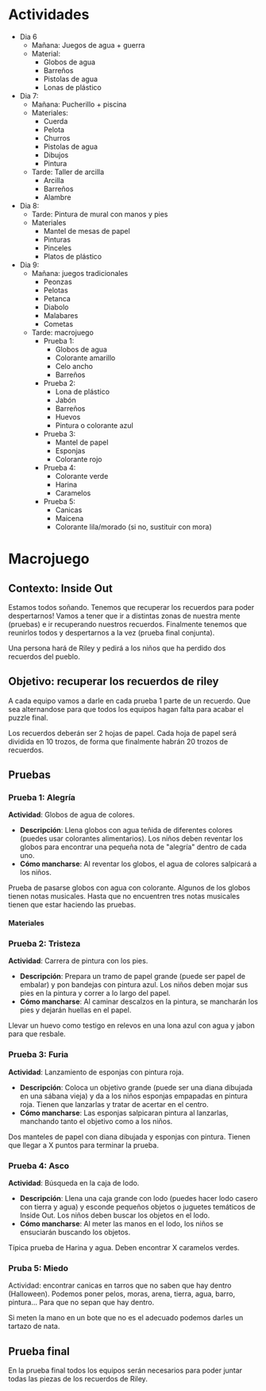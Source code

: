 # Actividades
- Dia 6
	- Mañana: Juegos de agua + guerra
	- Material:
		- Globos de agua
		- Barreños
		- Pistolas de agua
		- Lonas de plástico
- Dia 7: 
	- Mañana: Pucherillo + piscina
	- Materiales:
		- Cuerda
		- Pelota
		- Churros
		- Pistolas de agua
		- Dibujos
		- Pintura
	- Tarde: Taller de arcilla
		- Arcilla
		- Barreños
		- Alambre
- Dia 8:
	- Tarde: Pintura de mural con manos y pies
	- Materiales
		- Mantel de mesas de papel
		- Pinturas
		- Pinceles
		- Platos de plástico
- Dia 9: 
	- Mañana: juegos tradicionales
		- Peonzas
		- Pelotas 
		- Petanca
		- Diabolo
		- Malabares
		- Cometas
	- Tarde: macrojuego
		- Prueba 1:
			- Globos de agua
			- Colorante amarillo
			- Celo ancho
			- Barreños
		- Prueba 2:
			- Lona de plástico
			- Jabón
			- Barreños
			- Huevos
			- Pintura o colorante azul
		- Prueba 3:
			- Mantel de papel
			- Esponjas
			- Colorante rojo
		- Prueba 4:
			- Colorante verde
			- Harina
			- Caramelos
		- Prueba 5:
			- Canicas
			- Maicena
			- Colorante lila/morado (si no, sustituir con mora)

# Macrojuego

## Contexto: Inside Out

Estamos todos soñando. Tenemos que recuperar los recuerdos para poder despertarnos! Vamos a tener que ir a distintas zonas de nuestra mente (pruebas) e ir recuperando nuestros recuerdos. Finalmente tenemos que reunirlos todos y despertarnos a la vez (prueba final conjunta).

Una persona hará de Riley y pedirá a los niños que ha perdido dos recuerdos del pueblo.

## Objetivo: recuperar los recuerdos de riley

A cada equipo vamos a darle en cada prueba 1 parte de un recuerdo. Que sea alternandose para que todos los equipos hagan falta para acabar el puzzle final.

Los recuerdos deberán ser 2 hojas de papel. Cada hoja de papel será dividida en 10 trozos, de forma que finalmente habrán 20 trozos de recuerdos.

## Pruebas

### Prueba 1: Alegría

**Actividad**: Globos de agua de colores.

- **Descripción**: Llena globos con agua teñida de diferentes colores (puedes usar colorantes alimentarios). Los niños deben reventar los globos para encontrar una pequeña nota de "alegría" dentro de cada uno.
- **Cómo mancharse**: Al reventar los globos, el agua de colores salpicará a los niños.

Prueba de pasarse globos con agua con colorante. Algunos de los globos tienen notas musicales. Hasta que no encuentren tres notas musicales tienen que estar haciendo las pruebas. 
#### Materiales

### Prueba 2: Tristeza

**Actividad**: Carrera de pintura con los pies.

- **Descripción**: Prepara un tramo de papel grande (puede ser papel de embalar) y pon bandejas con pintura azul. Los niños deben mojar sus pies en la pintura y correr a lo largo del papel.
- **Cómo mancharse**: Al caminar descalzos en la pintura, se mancharán los pies y dejarán huellas en el papel.

Llevar un huevo como testigo en relevos en una lona azul con agua y jabon para que resbale. 
### Prueba 3: Furia

**Actividad**: Lanzamiento de esponjas con pintura roja.

- **Descripción**: Coloca un objetivo grande (puede ser una diana dibujada en una sábana vieja) y da a los niños esponjas empapadas en pintura roja. Tienen que lanzarlas y tratar de acertar en el centro.
- **Cómo mancharse**: Las esponjas salpicaran pintura al lanzarlas, manchando tanto el objetivo como a los niños.

Dos manteles de papel con diana dibujada y esponjas con pintura. Tienen que llegar a X puntos para terminar la prueba. 
### Prueba 4: Asco

**Actividad**: Búsqueda en la caja de lodo.

- **Descripción**: Llena una caja grande con lodo (puedes hacer lodo casero con tierra y agua) y esconde pequeños objetos o juguetes temáticos de Inside Out. Los niños deben buscar los objetos en el lodo.
- **Cómo mancharse**: Al meter las manos en el lodo, los niños se ensuciarán buscando los objetos.

Típica prueba de Harina y agua. Deben encontrar X caramelos verdes.

### Pruba 5: Miedo

Actividad: encontrar canicas en tarros que no saben que hay dentro (Halloween).
Podemos poner pelos, moras, arena, tierra, agua, barro, pintura... Para que no sepan que hay dentro.

Si meten la mano en un bote que no es el adecuado podemos darles un tartazo de nata.

## Prueba final

En la prueba final todos los equipos serán necesarios para poder juntar todas las piezas de los recuerdos de Riley.




